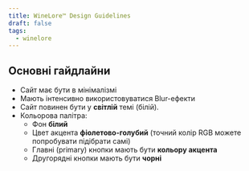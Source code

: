 ```yaml
---
title: WineLore™ Design Guidelines
draft: false
tags:
  - winelore
---
```

## Основні гайдлайни
* Сайт має бути в мінімалізмі
* Мають інтенсивно використовуватися Blur-ефекти
* Сайт повинен бути у **світлій** темі (білій).
* Кольорова палітра:
  * Фон **білий**
  * Цвет акцента **фіолетово-голубий** (точний колір RGB можете попробувати підібрати самі)
  * Главні (primary) кнопки мають бути **кольору акцента**
  * Другорядні кнопки мають бути **чорні**
